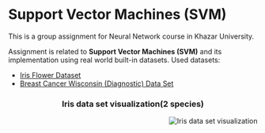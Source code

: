 
# Support Vector Machines (SVM) 

This is a group assignment for Neural Network course in Khazar University.

Assignment is related to **Support Vector Machines (SVM)** and its implementation using real world built-in datasets.
Used datasets:
  * [Iris Flower Dataset](https://www.kaggle.com/arshid/iris-flower-dataset)
  * [Breast Cancer Wisconsin (Diagnostic) Data Set](https://www.kaggle.com/uciml/breast-cancer-wisconsin-data)

<div align="right"> 
  <h3 align="center">Iris data set visualization(2 species)</h3>
  <img align='center' alt="Iris data set visualization" align="right" src="https://raw.githubusercontent.com/anarsultani97/Support-Vector-Machine-Neural-Networks/master/src/images/myplot.png"
</div>


